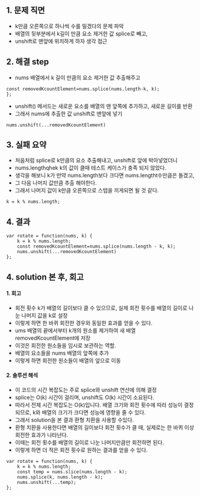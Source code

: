 ​​​​​
## 1. 문제 직면
- k만큼 오른쪽으로 하나씩 수를 밀겠다의 문제 파악
- 배열의 뒷부분에서 k길이 만큼 요소 제거한 값 splice로 빼고,
- unshift로 맨앞에 위치하게 하자 생각 접근

## 2. 해결 step
- nums 배열에서 k 길이 만큼의 요소 제거한 값 추출해주고
```
const removedKcountElement=nums.splice(nums.length-k, k);
};
```
- unshift() 메서드는 새로운 요소를 배열의 맨 앞쪽에 추가하고, 새로운 길이를 반환
- 그래서 nums에 추출한 값 unshift로 맨앞에 넣기
```
nums.unshift(...removedKcountElement)
```

## 3. 실패 요약
- 처음처럼 splice로 k만큼의 요소 추출해내고, unshift로 앞에 박아넣었더니
- nums.lengthqhek k의 값이 클때 테스트 케이스가 충족 되지 않았다.
- 생각을 해보니 k가 만약 nums.length보다 크다면 nums.lengtht수만큼은 돌겠고,
- 그 다음 나머지 값만큼 추출 해야한다.
- 그래서 나머지 값이 k만큼 오른쪽으로 스텝을 끼게되면 될 것 같다.
```
k = k % nums.length;
```

## 4. 결과

```
var rotate = function(nums, k) {
    k = k % nums.length;
    const removedKcountElement=nums.splice(nums.length - k, k);
    nums.unshift(...removedKcountElement)
};
```

## 4. solution 본 후, 회고
#### 1. 회고
- 회전 횟수 k가 배열의 길이보다 클 수 있으므로, 실제 회전 횟수를 배열의 길이로 나눈 나머지 값을 k로 설정
- 이렇게 하면 한 바퀴 회전한 경우와 동일한 효과를 얻을 수 있다.
- ums 배열의 끝에서부터 k개의 원소를 제거하여 새 배열 removedKcountElement에 저장
- 이것은 회전한 원소들을 임시로 보관하는 역할.
- 배열의 요소들을 nums 배열의 앞쪽에 추가
- 이렇게 하면 회전한 원소들이 배열의 앞으로 이동

#### 2. 솔루션 해석
- 이 코드의 시간 복잡도는 주로 splice와 unshift 연산에 의해 결정
- splice는 O(k) 시간이 걸리며, unshift도 O(k) 시간이 소요된다.
- 따라서 전체 시간 복잡도는 O(k)입니다. 배열 크기와 회전 횟수에 따라 성능이 결정되므로, k와 배열의 크기가 크다면 성능에 영향을 줄 수 있다.
- 그래서 solution을 본 결과 환형 치환을 사용할 수있다.
- 환형 치환을 사용한다면 배열의 길이보다 회전 횟수가 클 때, 실제로는 한 바퀴 이상 회전한 효과가 나타난다.
- 이때는 회전 횟수를 배열의 길이로 나눈 나머지만큼만 회전하면 된다.
- 이렇게 하면 더 적은 회전 횟수로 원하는 결과를 얻을 수 있다.

```
var rotate = function(nums, k) {
    k = k % nums.length;
    const temp = nums.slice(nums.length - k);
    nums.splice(k, nums.length - k);
    nums.unshift(...temp);
};
